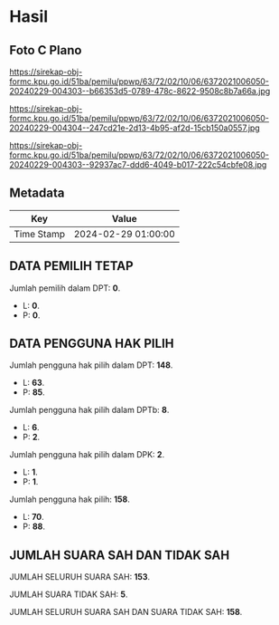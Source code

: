 # Hasil

## Foto C Plano

https://sirekap-obj-formc.kpu.go.id/51ba/pemilu/ppwp/63/72/02/10/06/6372021006050-20240229-004303--b66353d5-0789-478c-8622-9508c8b7a66a.jpg

https://sirekap-obj-formc.kpu.go.id/51ba/pemilu/ppwp/63/72/02/10/06/6372021006050-20240229-004304--247cd21e-2d13-4b95-af2d-15cb150a0557.jpg

https://sirekap-obj-formc.kpu.go.id/51ba/pemilu/ppwp/63/72/02/10/06/6372021006050-20240229-004303--92937ac7-ddd6-4049-b017-222c54cbfe08.jpg


## Metadata

| Key        | Value               |
| ---------- | ------------------- |
| Time Stamp | 2024-02-29 01:00:00 |


## DATA PEMILIH TETAP

Jumlah pemilih dalam DPT: **0**.
 * L: **0**.
 * P: **0**.

## DATA PENGGUNA HAK PILIH

Jumlah pengguna hak pilih dalam DPT: **148**.
 * L: **63**.
 * P: **85**.

Jumlah pengguna hak pilih dalam DPTb: **8**.
 * L: **6**.
 * P: **2**.

Jumlah pengguna hak pilih dalam DPK: **2**.
 * L: **1**.
 * P: **1**.

Jumlah pengguna hak pilih: **158**.
 * L: **70**.
 * P: **88**.

## JUMLAH SUARA SAH DAN TIDAK SAH

JUMLAH SELURUH SUARA SAH: **153**.

JUMLAH SUARA TIDAK SAH: **5**.

JUMLAH SELURUH SUARA SAH DAN SUARA TIDAK SAH: **158**.


